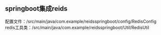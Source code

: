 ## springboot集成reids 
配置文件：/src/main/java/com.example/reidsspringboot/config/RedisConfig 
redis工具类：/src/main/java/com.example/reidsspringboot/Util/RedisUtil